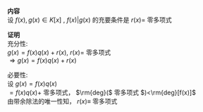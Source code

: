 **内容**  
设 $f(x),g(x)\in K[x]$ ,  $f(x)|g(x)$ 的充要条件是 $r(x)=$ 零多项式  
  
**证明**  
充分性:  
$g(x)=f(x)q(x)+r(x),\ r(x)=$ 零多项式  
$\Rightarrow g(x)=f(x)q(x)+r(x)$  
  
必要性:  
设 $g(x)=f(x)q(x)$  
$=f(x)q(x)+$ 零多项式， $\rm{deg}($ 零多项式 $)<\rm{deg}[f(x)]$  
由带余除法的唯一性知， $r(x)\equiv$ 零多项式  
